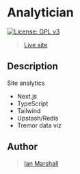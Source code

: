 # Analytician

[![License: GPL v3](https://img.shields.io/badge/License-GPLv3-blue.svg)](https://www.gnu.org/licenses/gpl-3.0)

> [Live site](https://analyticsian.vercel.app/)

## Description

Site analytics

* Next.js
* TypeScript
* Tailwind
* Upstash/Redis
* Tremor data viz

## Author

> [Ian Marshall](https://ianjstutor.github.io/ian-marshall/)

